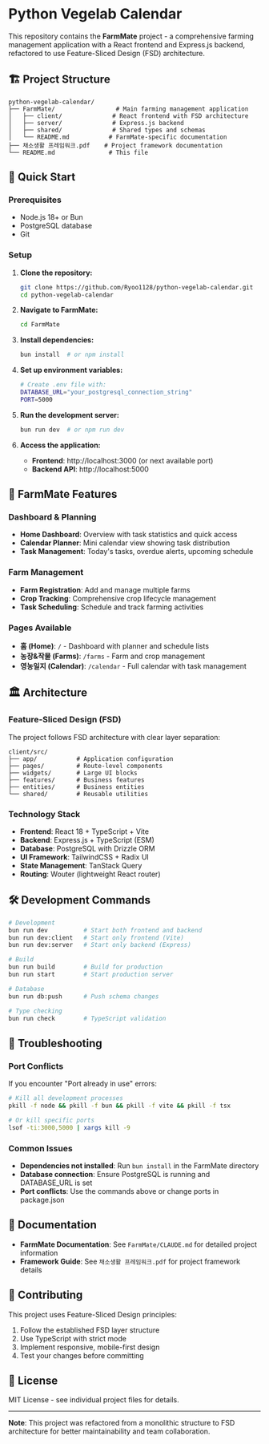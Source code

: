 # Python Vegelab Calendar

This repository contains the **FarmMate** project - a comprehensive farming management application with a React frontend and Express.js backend, refactored to use Feature-Sliced Design (FSD) architecture.

## 🏗️ Project Structure

```
python-vegelab-calendar/
├── FarmMate/                 # Main farming management application
│   ├── client/              # React frontend with FSD architecture
│   ├── server/              # Express.js backend
│   ├── shared/              # Shared types and schemas
│   └── README.md           # FarmMate-specific documentation
├── 채소생활 프레임워크.pdf    # Project framework documentation
└── README.md               # This file
```

## 🚀 Quick Start

### Prerequisites
- Node.js 18+ or Bun
- PostgreSQL database
- Git

### Setup

1. **Clone the repository:**
   ```bash
   git clone https://github.com/Ryoo1128/python-vegelab-calendar.git
   cd python-vegelab-calendar
   ```

2. **Navigate to FarmMate:**
   ```bash
   cd FarmMate
   ```

3. **Install dependencies:**
   ```bash
   bun install  # or npm install
   ```

4. **Set up environment variables:**
   ```bash
   # Create .env file with:
   DATABASE_URL="your_postgresql_connection_string"
   PORT=5000
   ```

5. **Run the development server:**
   ```bash
   bun run dev  # or npm run dev
   ```

6. **Access the application:**
   - **Frontend**: http://localhost:3000 (or next available port)
   - **Backend API**: http://localhost:5000

## 📱 FarmMate Features

### Dashboard & Planning
- **Home Dashboard**: Overview with task statistics and quick access
- **Calendar Planner**: Mini calendar view showing task distribution
- **Task Management**: Today's tasks, overdue alerts, upcoming schedule

### Farm Management  
- **Farm Registration**: Add and manage multiple farms
- **Crop Tracking**: Comprehensive crop lifecycle management
- **Task Scheduling**: Schedule and track farming activities

### Pages Available
- **홈 (Home)**: `/` - Dashboard with planner and schedule lists
- **농장&작물 (Farms)**: `/farms` - Farm and crop management
- **영농일지 (Calendar)**: `/calendar` - Full calendar with task management

## 🏛️ Architecture

### Feature-Sliced Design (FSD)
The project follows FSD architecture with clear layer separation:

```
client/src/
├── app/           # Application configuration
├── pages/         # Route-level components
├── widgets/       # Large UI blocks  
├── features/      # Business features
├── entities/      # Business entities
└── shared/        # Reusable utilities
```

### Technology Stack
- **Frontend**: React 18 + TypeScript + Vite
- **Backend**: Express.js + TypeScript (ESM)
- **Database**: PostgreSQL with Drizzle ORM  
- **UI Framework**: TailwindCSS + Radix UI
- **State Management**: TanStack Query
- **Routing**: Wouter (lightweight React router)

## 🛠️ Development Commands

```bash
# Development
bun run dev          # Start both frontend and backend
bun run dev:client   # Start only frontend (Vite)
bun run dev:server   # Start only backend (Express)

# Build
bun run build        # Build for production
bun run start        # Start production server

# Database
bun run db:push      # Push schema changes

# Type checking
bun run check        # TypeScript validation
```

## 🔧 Troubleshooting

### Port Conflicts
If you encounter "Port already in use" errors:

```bash
# Kill all development processes
pkill -f node && pkill -f bun && pkill -f vite && pkill -f tsx

# Or kill specific ports
lsof -ti:3000,5000 | xargs kill -9
```

### Common Issues
- **Dependencies not installed**: Run `bun install` in the FarmMate directory
- **Database connection**: Ensure PostgreSQL is running and DATABASE_URL is set
- **Port conflicts**: Use the commands above or change ports in package.json

## 📄 Documentation

- **FarmMate Documentation**: See `FarmMate/CLAUDE.md` for detailed project information
- **Framework Guide**: See `채소생활 프레임워크.pdf` for project framework details

## 🤝 Contributing

This project uses Feature-Sliced Design principles:
1. Follow the established FSD layer structure
2. Use TypeScript with strict mode
3. Implement responsive, mobile-first design
4. Test your changes before committing

## 📝 License

MIT License - see individual project files for details.

---

**Note**: This project was refactored from a monolithic structure to FSD architecture for better maintainability and team collaboration.